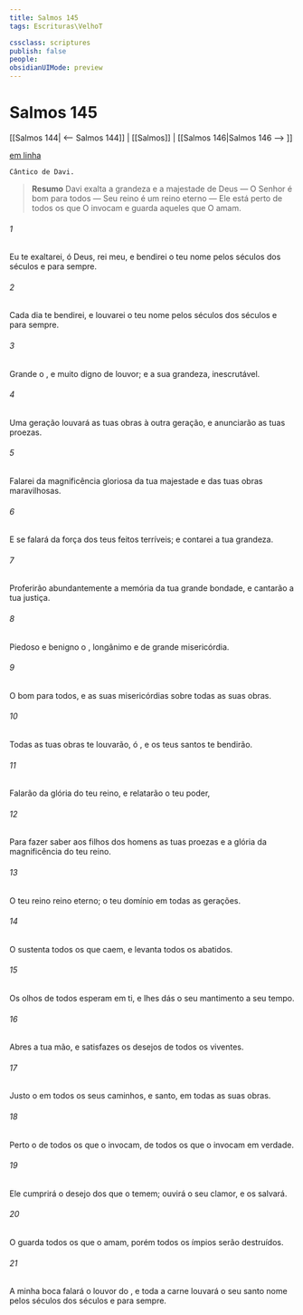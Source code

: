 ```yaml
---
title: Salmos 145
tags: Escrituras\VelhoT

cssclass: scriptures
publish: false
people:
obsidianUIMode: preview
---
```


# Salmos 145
[[Salmos 144| <-- Salmos 144]] | [[Salmos]] | [[Salmos 146|Salmos 146 --> ]]

[em linha](https://churchofjesuschrist.org/study/scriptures/ot/ps/145?lang=por)

```
Cântico de Davi.
```

> __Resumo__
Davi exalta a grandeza e a majestade de Deus — O Senhor é bom para todos — Seu reino é um reino eterno — Ele está perto de todos os que O invocam e guarda aqueles que O amam.

###### 1 
Eu te exaltarei, ó Deus, rei meu, e bendirei o teu nome pelos séculos dos séculos e para sempre.

###### 2 
Cada dia te bendirei, e louvarei o teu nome pelos séculos dos séculos e para sempre.

###### 3 
Grande  o , e muito digno de louvor; e a sua grandeza, inescrutável.

###### 4 
Uma geração louvará as tuas obras à outra geração, e anunciarão as tuas proezas.

###### 5 
Falarei da magnificência gloriosa da tua majestade e das tuas obras maravilhosas.

###### 6 
E se falará da força dos teus feitos terríveis; e contarei a tua grandeza.

###### 7 
Proferirão abundantemente a memória da tua grande bondade, e cantarão a tua justiça.

###### 8 
Piedoso e benigno  o , longânimo e de grande misericórdia.

###### 9 
O   bom para todos, e as suas misericórdias  sobre todas as suas obras.

###### 10 
Todas as tuas obras te louvarão, ó , e os teus santos te bendirão.

###### 11 
Falarão da glória do teu reino, e relatarão o teu poder,

###### 12 
Para fazer saber aos filhos dos homens as tuas proezas e a glória da magnificência do teu reino.

###### 13 
O teu reino  reino eterno; o teu domínio  em todas as gerações.

###### 14 
O  sustenta todos os que caem, e levanta todos os abatidos.

###### 15 
Os olhos de todos esperam em ti, e lhes dás o seu mantimento a seu tempo.

###### 16 
Abres a tua mão, e satisfazes os desejos de todos os viventes.

###### 17 
Justo  o  em todos os seus caminhos, e santo, em todas as suas obras.

###### 18 
Perto  o  de todos os que o invocam, de todos os que o invocam em verdade.

###### 19 
Ele cumprirá o desejo dos que o temem; ouvirá o seu clamor, e os salvará.

###### 20 
O  guarda todos os que o amam, porém todos os ímpios serão destruídos.

###### 21 
A minha boca falará o louvor do , e toda a carne louvará o seu santo nome pelos séculos dos séculos e para sempre.

